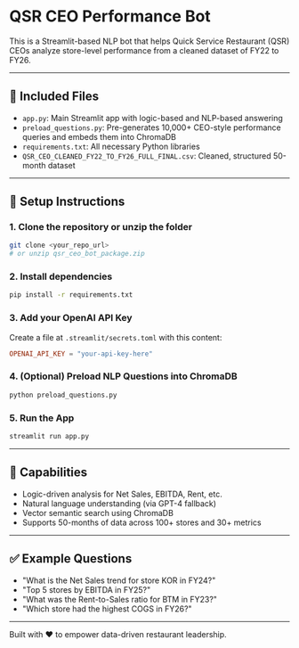 # QSR CEO Performance Bot

This is a Streamlit-based NLP bot that helps Quick Service Restaurant (QSR) CEOs analyze store-level performance from a cleaned dataset of FY22 to FY26.

---

## 📁 Included Files

- `app.py`: Main Streamlit app with logic-based and NLP-based answering
- `preload_questions.py`: Pre-generates 10,000+ CEO-style performance queries and embeds them into ChromaDB
- `requirements.txt`: All necessary Python libraries
- `QSR_CEO_CLEANED_FY22_TO_FY26_FULL_FINAL.csv`: Cleaned, structured 50-month dataset

---

## 🚀 Setup Instructions

### 1. Clone the repository or unzip the folder
```bash
git clone <your_repo_url>
# or unzip qsr_ceo_bot_package.zip
```

### 2. Install dependencies
```bash
pip install -r requirements.txt
```

### 3. Add your OpenAI API Key
Create a file at `.streamlit/secrets.toml` with this content:
```toml
OPENAI_API_KEY = "your-api-key-here"
```

### 4. (Optional) Preload NLP Questions into ChromaDB
```bash
python preload_questions.py
```

### 5. Run the App
```bash
streamlit run app.py
```

---

## 🧠 Capabilities

- Logic-driven analysis for Net Sales, EBITDA, Rent, etc.
- Natural language understanding (via GPT-4 fallback)
- Vector semantic search using ChromaDB
- Supports 50-months of data across 100+ stores and 30+ metrics

---

## ✅ Example Questions

- "What is the Net Sales trend for store KOR in FY24?"
- "Top 5 stores by EBITDA in FY25?"
- "What was the Rent-to-Sales ratio for BTM in FY23?"
- "Which store had the highest COGS in FY26?"

---

Built with ❤️ to empower data-driven restaurant leadership.